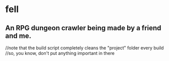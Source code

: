 # fell

## An RPG dungeon crawler being made by a friend and me.

//note that the build script completely cleans the "project" folder every build  
//so, you know, don't put anything important in there
